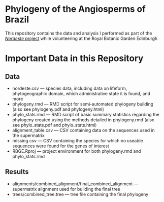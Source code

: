 # Phylogeny of the Angiosperms of Brazil

This repository contains the data and analysis I performed as part of the [*Nordeste* project](https://gtr.ukri.org/projects?ref=NE%2FN01247X%2F1) while volunteering at the Royal Botanic Garden Edinburgh.

# Important Data in this Repository

## Data

* nordeste.csv –– species data, including data on lifeform, phytogeographic domain, which administrative state it is found, and more
* phylogeny.rmd –– RMD script for semi-automated phylogeny building (also see phylogeny.pdf and phylogeny.html)
* phylo_stats.rmd –– RMD script of basic summary statistics regarding the phylogeny created using the methods detailed in phylogeny.rmd (also see phylo_stats.pdf and phylo_stats.html)
* alignment_table.csv –– CSV containing data on the sequences used in the supermatrix
* missing.csv –– CSV containing the species for which no useable sequences were found for the genes of interest
* RBGE.Rproj –– project environment for both phylogeny.rmd and phylo_stats.rmd

## Results

* alignments/combined_alignment/final_combined_alignment –– supermatrix alignment used for building the final tree
* trees/combined_tree.tree –– tree file containing the final phylogeny
